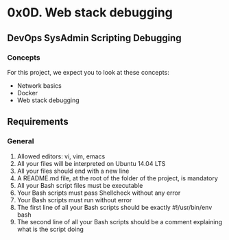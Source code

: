 # 0x0D. Web stack debugging
## DevOps SysAdmin Scripting Debugging

### Concepts
For this project, we expect you to look at these concepts:

- Network basics
- Docker
- Web stack debugging

## Requirements

### General
1. Allowed editors: vi, vim, emacs
2. All your files will be interpreted on Ubuntu 14.04 LTS
3. All your files should end with a new line
4. A README.md file, at the root of the folder of the project, is mandatory
5. All your Bash script files must be executable
6. Your Bash scripts must pass Shellcheck without any error
7. Your Bash scripts must run without error
8. The first line of all your Bash scripts should be exactly #!/usr/bin/env bash
9. The second line of all your Bash scripts should be a comment explaining what is the script doing
